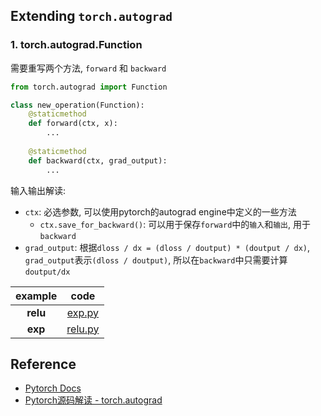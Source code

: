 ## Extending `torch.autograd`
### 1. torch.autograd.Function
需要重写两个方法, `forward` 和 `backward`
```python
from torch.autograd import Function

class new_operation(Function):
    @staticmethod
    def forward(ctx, x):
        ...
    
    @staticmethod
    def backward(ctx, grad_output):
        ...
```
输入输出解读:
- `ctx`: 必选参数, 可以使用pytorch的autograd engine中定义的一些方法
  - `ctx.save_for_backward()`: 可以用于保存`forward`中的`输入`和`输出`, 用于`backward`
- `grad_output`: 根据`dloss / dx = (dloss / doutput) * (doutput / dx)`, `grad_output`表示`(dloss / doutput)`, 所以在`backward`中只需要计算`doutput/dx`

|example|code|
|:---:|:---:|
| __relu__ |[exp.py](https://github.com/rentainhe/pytorch-extending/blob/master/content/autograd/exp.py)|
| __exp__ |[relu.py](https://github.com/rentainhe/pytorch-extending/blob/master/content/autograd/relu.py)|


## Reference
- [Pytorch Docs](https://pytorch.org/docs/master/notes/extending.html?highlight=ctx)
- [Pytorch源码解读 - torch.autograd](https://www.zhihu.com/search?type=content&q=torch.autograd)